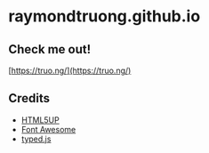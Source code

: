 # raymondtruong.github.io

## Check me out!
[https://truo.ng/](https://truo.ng/)

## Credits
* [HTML5UP](https://html5up.net/)
* [Font Awesome](https://fontawesome.com/)
* [typed.js](https://github.com/mattboldt/typed.js/)
